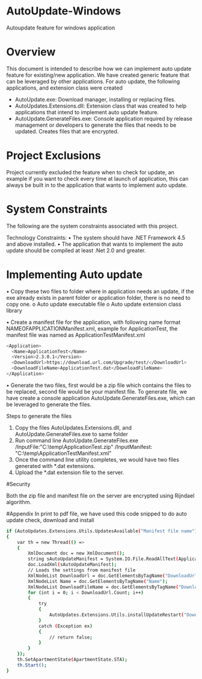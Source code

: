 # AutoUpdate-Windows
Autoupdate feature for windows application

#	Overview

This document is intended to describe how we can implement auto update feature for existing/new application. We have created generic feature that can be leveraged by other applications. For auto update, the following applications, and extension class were created
-	AutoUpdate.exe: Download manager, installing or replacing files.
-	AutoUpdates.Extensions.dll: Extension class that was created to help applications that intend to implement auto update feature.
-	AutoUpdate.GenerateFiles.exe: Console application required by release management or developers to generate the files that needs to be updated. Creates files that are encrypted.

# Project Exclusions

Project currently excluded the feature when to check for update, an example if you want to check every time at launch of application, this can always be built in to the application that wants to implement auto update.

#	System Constraints
The following are the system constraints associated with this project. 

Technology Constraints: 
•	The system should have .NET Framework 4.5 and above installed.
•	The application that wants to implement the auto update should be compiled at least .Net 2.0 and greater.


# Implementing Auto update

•	Copy these two files to folder where in application needs an update, if the exe already exists in parent folder or application folder, there is no need to copy one.
    o	 Auto update executable file
    o	Auto update extension class library
 
•	Create a manifest file for the application, with following name format NAMEOFAPPLICATIONManifest.xml, example for ApplicationTest, the manifest file was named as ApplicationTestManifest.xml

```bash
<Application>
  <Name>ApplicationTest</Name>
  <Version>2.3.0.1</Version>
  <DownloadUrl>https://download.url.com/Upgrade/test/</DownloadUrl>
  <DownloadFileName>ApplicationTest.dat</DownloadFileName> 
</Application>
```

•	Generate the two files, first would be a zip file which contains the files to be replaced, second file would be your manifest file. To generate file, we have create a console application AutoUpdate.GenerateFiles.exe, which can be leveraged to generate the files.  

Steps to generate the files
1.	Copy the files AutoUpdates.Extensions.dll, and AutoUpdate.GenerateFiles.exe to same folder
2.	Run command line 
AutoUpdate.GenerateFiles.exe /InputFile:"C:\temp\ApplicationTest.zip" /InputManifest: "C:\temp\ApplicationTestManifest.xml"
3.	Once the command line utility completes, we would have two files generated with *.dat extensions.
4.	Upload the *.dat extension file to the server.




#Security

Both the zip file and manifest file on the server are encrypted using Rijndael algorithm.

#Appendix
In print to pdf file, we have used this code snipped to do auto update check, download and install

```bash
if (AutoUpdates.Extensions.Utils.UpdatesAvailable("Manifest file name"))
{
	var th = new Thread(() =>
	{
		XmlDocument doc = new XmlDocument();
		string sAutoUpdateManifest = System.IO.File.ReadAllText(Application.StartupPath + "\\" + "(Manifest file name)");
		doc.LoadXml(sAutoUpdateManifest);
		// Loads the settings from manifest file
		XmlNodeList DownloadUrl = doc.GetElementsByTagName("DownloadUrl");
		XmlNodeList Name = doc.GetElementsByTagName("Name");
		XmlNodeList DownloadFileName = doc.GetElementsByTagName("DownloadFileName");
		for (int i = 0; i < DownloadUrl.Count; i++)
		{
			try
			{
				AutoUpdates.Extensions.Utils.installUpdateRestart("DownloadFileName", "DownloadUrl", "Application.StartupPath", "Name of the application", "Pass true or false based on whether you want to restart", " Command line arguments");
			}
			catch (Exception ex)
			{
				// return false;
			}
		}
	});
	th.SetApartmentState(ApartmentState.STA);
	th.Start();
}
```
